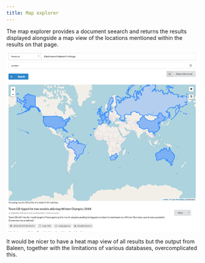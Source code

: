 ```yaml
---
title: Map explorer
---
```


The map explorer provides a document seearch and returns the results displayed alongside a map view of the locations mentioned within the results on that page.

![Map explorer](assets/images/document-map.png)

It would be nicer to have a heat map view of all results but the output from Baleen, together with the limitations of various databases, overcomplicated this.
